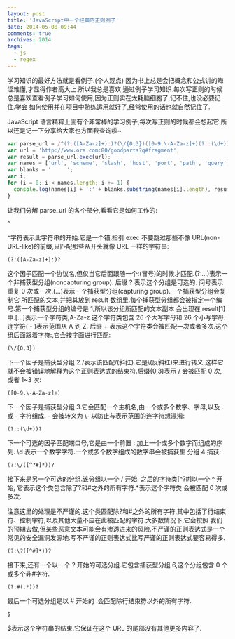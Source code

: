 ```yaml
---
layout: post
title: 'JavaScript中一个经典的正则例子'
date: 2014-05-08 09:44
comments: true
archives: 2014
tags:
  - js
  - regex
---
```


学习知识的最好方法就是看例子.(个人观点) 因为书上总是会把概念和公式讲的晦涩难懂,才显得作者高大上.所以我总是喜欢
通过例子学习知识.每次写正则的时候总是喜欢查看例子学习如何使用,因为正则实在太耗脑细胞了,记不住,也没必要记住.学会
如何使用并在项目中熟练运用就好了,经常使用的话也就自然记住了.

JavaScript 语言精粹上面有个非常棒的学习例子,每次写正则的时候都会想起它.所以还是记一下分享给大家也方面我查询啦~

```js
var parse_url = /^(?:([A-Za-z]+):)?(\/{0,3})([0-9.\-A-Za-z]+)(?::(\d+))?(?:\/([^?#]*))?(?:\?([^#]*))?(?:#(.*))?$/;
var url = 'http://www.ora.com:80/goodparts?q#fragment';
var result = parse_url.exec(url);
var names = ['url', 'scheme', 'slash', 'host', 'port', 'path', 'query', 'hash'];
var blanks = '     ';
var i;
for (i = 0; i < names.length; i += 1) {
  console.log(names[i] + ':' + blanks.substring(names[i].length), result[i]);
}
```

让我们分解 parse_url 的各个部分,看看它是如何工作的:

```
^
```

`^`字符表示此字符串的开始.它是一个锚,指引 exec 不要跳过那些不像 URL(non-URL-like)的前缀,只匹配那些从开头就像 URL 一样的字符串:

```
(?:([A-Za-z]+):)?
```

这个因子匹配一个协议名,但仅当它后面跟随一个:(冒号)的时候才匹配.(?:...)表示一个非捕获型分组(noncapturing group).
后缀 ? 表示这个分组是可选的. 问号表示重复 0 次或一次.(...)表示一个捕获型分组(capturing group).一个捕获型分组会复制它
所匹配的文本,并把其放到 result 数组里.每个捕获型分组都会被指定一个编号.第一个捕获型分组的编号是 1,所以该分组所匹配的文本副本
会出现在 result[1]中.[...]表示一个字符类,A-Za-z 这个字符类包含 26 个大写字母和 26 个小写字母.连字符( - )表示范围从 A 到 Z.
后缀 + 表示这个字符类会被匹配一次或者多次.这个组后面跟着字符:,它会按字面进行匹配:

```
(\/{0,3})
```

下一个因子是捕获型分组 2.\/表示该匹配/(斜扛).它是\\(反斜杠)来进行转义,这样它就不会被错误地解释为这个正则表达式的结束符.后缀{0,3}表示
/ 会被匹配 0 次,或者 1~3 次:

```
([0-9.\-A-Za-z]+)
```

下一个因子是捕获型分组 3.它会匹配一个主机名,由一个或多个数字、字母,以及 . 或 - 字符组成. - 会被转义为 \\- 以防止与表示范围的连字符想混淆:

```
(?::(\d+))?
```

下一个可选的因子匹配端口号,它是由一个前置 : 加上一个或多个数字而组成的序列. \d 表示一个数字字符.一个或多个数字组成的数字串会被捕获型
分组 4 捕获:

```
(?:\/([^?#]*))?
```

接下来是另一个可选的分组.该分组以一个 / 开始. 之后的字符类[^?#]以一个 ^ 开始, 它表示这个类包含除了?和#之外的所有字符.\*表示这个字符类
会被匹配 0 次或多次.

注意这里的处理是不严谨的.这个类匹配除?和#之外的所有字符,其中包括了行结束符、控制字符,以及其他大量不应在此被匹配的字符.大多数情况下,它会按照
我们的预期去做,但某些恶意文本可能会有渗透进来的风险.不严谨的正则表达式是一个常见的安全漏洞发源地.写不严谨的正则表达式比写严谨的正则表达式要容易得多.

```
(?:\?([^#]*))?
```

接下来,还有一个以一个 ? 开始的可选分组.它包含捕获型分组 6,这个分组包含 0 个或多个非#字符.

```
(?:#(.*))?
```

最后一个可选分组是以 # 开始的 .会匹配除行结束符以外的所有字符.

```
$
```

\$表示这个字符串的结束.它保证在这个 URL 的尾部没有其他更多内容了.
